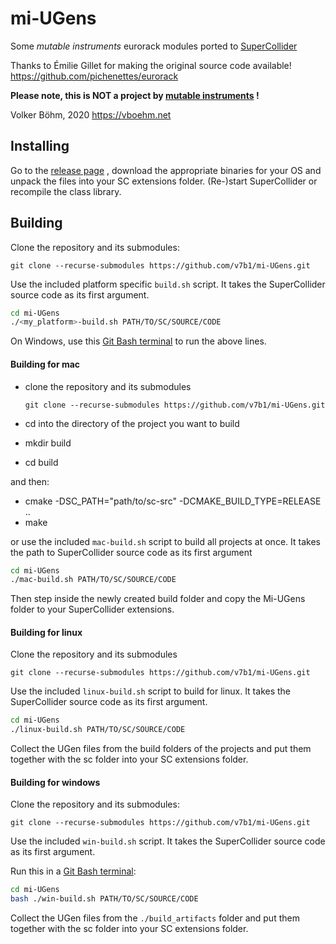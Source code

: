 # mi-UGens

Some *mutable instruments* eurorack modules ported to [SuperCollider](https://supercollider.github.io/)

Thanks to Émilie Gillet for making the original source code available!
https://github.com/pichenettes/eurorack

**Please note, this is NOT a project by [mutable instruments](https://mutable-instruments.net/) !**



Volker Böhm, 2020
https://vboehm.net



## Installing

Go to the [release page](https://github.com/v7b1/mi-UGens/releases) , download the appropriate binaries for your OS and unpack the files into your SC extensions folder. (Re-)start SuperCollider or recompile the class library.

 

## Building

Clone the repository and its submodules:

`git clone --recurse-submodules https://github.com/v7b1/mi-UGens.git`

Use the included platform specific `build.sh` script. It takes the SuperCollider source code as its first argument.

```bash
cd mi-UGens
./<my_platform>-build.sh PATH/TO/SC/SOURCE/CODE
```

On Windows, use this [Git Bash terminal](https://git-scm.com/download/win) to run the above lines.



#### Building for mac

- clone the repository and its submodules

   `git clone --recurse-submodules https://github.com/v7b1/mi-UGens.git`

- cd into the directory of the project you want to build

- mkdir build

- cd build

and then:

- cmake -DSC_PATH="path/to/sc-src" -DCMAKE_BUILD_TYPE=RELEASE ..
- make



or use the included `mac-build.sh` script to build all projects at once. It takes the path to SuperCollider source code as its first argument

```bash
cd mi-UGens
./mac-build.sh PATH/TO/SC/SOURCE/CODE
```



Then step inside the newly created build folder and copy the Mi-UGens folder to your SuperCollider extensions.



#### Building for linux

Clone the repository and its submodules

`git clone --recurse-submodules https://github.com/v7b1/mi-UGens.git`

Use the included `linux-build.sh` script to build for linux. It takes the SuperCollider source code as its first argument.

```bash
cd mi-UGens
./linux-build.sh PATH/TO/SC/SOURCE/CODE
```



Collect the UGen files from the build folders of the projects and put them together with the sc folder into your SC extensions folder.



#### Building for windows

Clone the repository and its submodules:

`git clone --recurse-submodules https://github.com/v7b1/mi-UGens.git`

Use the included `win-build.sh` script. It takes the SuperCollider source code as its first argument.

Run this in a [Git Bash terminal](https://git-scm.com/download/win):

```bash
cd mi-UGens
bash ./win-build.sh PATH/TO/SC/SOURCE/CODE
```

Collect the UGen files from the `./build_artifacts` folder and put them together with the sc folder into your SC extensions folder.
